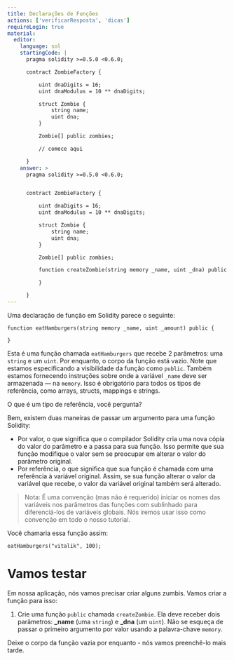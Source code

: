 ```yaml
---
title: Declarações de Funções
actions: ['verificarResposta', 'dicas']
requireLogin: true
material:
  editor:
    language: sol
    startingCode: |
      pragma solidity >=0.5.0 <0.6.0;

      contract ZombieFactory {

          uint dnaDigits = 16;
          uint dnaModulus = 10 ** dnaDigits;

          struct Zombie {
              string name;
              uint dna;
          }

          Zombie[] public zombies;

          // comece aqui

      }
    answer: >
      pragma solidity >=0.5.0 <0.6.0;


      contract ZombieFactory {

          uint dnaDigits = 16;
          uint dnaModulus = 10 ** dnaDigits;

          struct Zombie {
              string name;
              uint dna;
          }

          Zombie[] public zombies;

          function createZombie(string memory _name, uint _dna) public {

          }

      }
---
```


Uma declaração de função em Solidity parece o seguinte:

```
function eatHamburgers(string memory _name, uint _amount) public {

}
```

Esta é uma função chamada `eatHamburgers` que recebe 2 parâmetros: uma `string` e um `uint`. Por enquanto, o corpo da função está vazio. Note que estamos especificando a visibilidade da função como `public`. Também estamos fornecendo instruções sobre onde a variável `_name` deve ser armazenada — na `memory`. Isso é obrigatório para todos os tipos de referência, como arrays, structs, mappings e strings.  

O que é um tipo de referência, você pergunta?  

Bem, existem duas maneiras de passar um argumento para uma função Solidity:  

 * Por valor, o que significa que o compilador Solidity cria uma nova cópia do valor do parâmetro e a passa para sua função. Isso permite que sua função modifique o valor sem se preocupar em alterar o valor do parâmetro original.  
 * Por referência, o que significa que sua função é chamada com uma referência à variável original. Assim, se sua função alterar o valor da variável que recebe, o valor da variável original também será alterado.

> Nota: É uma convenção (mas não é requerido) iniciar os nomes das variáveis nos parâmetros das funções com sublinhado para diferenciá-los de variáveis globais. Nós iremos usar isso como convenção em todo o nosso tutorial.

Você chamaria essa função assim:

```
eatHamburgers("vitalik", 100);
```

# Vamos testar

Em nossa aplicação, nós vamos precisar criar alguns zumbis. Vamos criar a função para isso:

1. Crie uma função `public` chamada `createZombie`. Ela deve receber dois parâmetros: **\_name** (uma `string`) e **\_dna** (um `uint`). Não se esqueça de passar o primeiro argumento por valor usando a palavra-chave `memory`.

Deixe o corpo da função vazia por enquanto - nós vamos preenchê-lo mais tarde.
